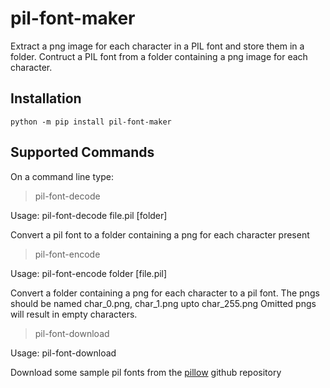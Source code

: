 # pil-font-maker
Extract a png image for each character in a PIL font and store them in a folder.
Contruct a PIL font from a folder containing a png image for each character.

## Installation
`python -m pip install pil-font-maker`

## Supported Commands

On a command line type:

>pil-font-decode

Usage: pil-font-decode file.pil [folder]

Convert a pil font to a folder containing a png for each character present


>pil-font-encode 

Usage: pil-font-encode folder [file.pil]

Convert a folder containing a png for each character to a pil font.
The pngs should be named char_0.png, char_1.png upto char_255.png
Omitted pngs will result in empty characters.

>pil-font-download

Usage: pil-font-download

Download some sample pil fonts from the [pillow](https://github.com/python-pillow/Pillow/tree/main/Tests/fonts) github repository
